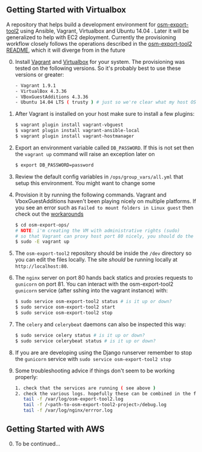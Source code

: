 ## Getting Started with Virtualbox

A repository that helps build a development environment
for [osm-export-tool2](https://github.com/hotosm/osm-export-tool2) using Ansible, Vagrant, Virtualbox and Ubuntu 14.04 . Later it will be generalized
to help with EC2 deployment. Currently the provisioning workflow closely follows the operations described in the
[osm-export-tool2 README](https://github.com/hotosm/osm-export-tool2/blob/master/README.md), which it will diverge from in the future

0. Install [Vagrant](https://www.vagrantup.com/) and [Virtualbox](https://www.virtualbox.org/wiki/Downloads) for your system. The provisioning was tested
on the following versions. So it's probably best to use these versions or greater:

    ```bash
    - Vagrant 1.9.1
    - VirtualBox 4.3.36
    - VBoxGuestAdditions 4.3.36
    - Ubuntu 14.04 LTS ( trusty ) # just so we're clear what my host OS was
    ```
0. After Vagrant is installed on your host make sure to install a few plugins:

    ```bash
    $ vagrant plugin install vagrant-vbguest
    $ vagrant plugin install vagrant-ansible-local
    $ vagrant plugin install vagrant-hostmanager
    ```
0. Export an environment variable called `DB_PASSWORD`. If this is not set then the `vagrant up` command will raise an exception later on

    ```bash
    $ export DB_PASSWORD=password
    ```

0. Review the default config variables in `/ops/group_vars/all.yml` that setup this environment. You might want to change some

0. Provision it by running the following commands. Vagrant and VboxGuestAdditions haven't been playing nicely on multiple platforms.
If you see an error such as `Failed to mount folders in Linux guest` then check out the [workarounds](https://github.com/mitchellh/vagrant/issues/3341)

    ```bash
    $ cd osm-export-ops/
    # NOTE: i'm creating the VM with administrative rights (sudo)
    # so that Vagrant can proxy host port 80 nicely, you should do the same
    $ sudo -E vagrant up
    ```

0. The `osm-export-tool2` repository should be inside the `/dev` directory so you can edit the files locally.
The site *should* be running locally at `http://localhost:80`.

0. The `nginx` server on port 80 hands back statics and proxies requests to `gunicorn` on port 81.
You can interact with the osm-export-tool2 `gunicorn` service (after sshing into the vagrant instance) with:

    ```bash
    $ sudo service osm-export-tool2 status # is it up or down?
    $ sudo service osm-export-tool2 start
    $ sudo service osm-export-tool2 stop
    ```

0. The `celery` and `celerybeat` daemons can also be inspected this way:

    ```bash
    $ sudo service celery status # is it up or down?
    $ sudo service celerybeat status # is it up or down?
    ```

0. If you are are developing using the Django runserver remember to stop the `gunicorn` service with `sudo service osm-export-tool2 stop`

0. Some troubleshooting advice if things don't seem to be working properly:

   ```bash
   1. check that the services are running ( see above )
   2. check the various logs. hopefully these can be combined in the future into one stream:
      tail -f /var/log/osm-export-tool2.log
      tail -f /<path-to-osm-export-tool2-project>/debug.log
      tail -f /var/log/nginx/errror.log
   ```

## Getting Started with AWS

0. To be continued...
